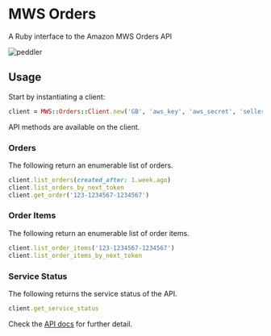 # MWS Orders

A Ruby interface to the Amazon MWS Orders API

![peddler][1]

## Usage

Start by instantiating a client:

```ruby
client = MWS::Orders::Client.new('GB', 'aws_key', 'aws_secret', 'seller_id')
```

API methods are available on the client.

### Orders

The following return an enumerable list of orders.

```ruby
client.list_orders(created_after: 1.week.ago)
client.list_orders_by_next_token
client.get_order('123-1234567-1234567')
```

### Order Items

The following return an enumerable list of order items.

```ruby
client.list_order_items('123-1234567-1234567')
client.list_order_items_by_next_token
```

### Service Status

The following returns the service status of the API.

```ruby
client.get_service_status
```

Check the [API docs][2] for further detail.

[1]: http://upload.wikimedia.org/wikipedia/commons/thumb/c/cd/Peddler%2C%E8%A1%8C%E5%95%86%E4%BA%BA%E3%80%81PB300529.JPG/512px-Peddler%2C%E8%A1%8C%E5%95%86%E4%BA%BA%E3%80%81PB300529.JPG
[2]: http://docs.developer.amazonservices.com/en_UK/orders/index.html
